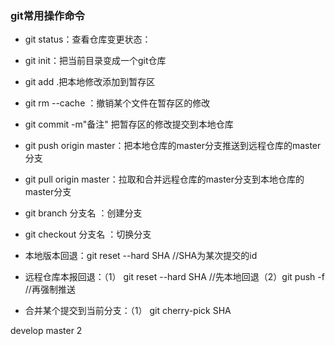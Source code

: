 ### git常用操作命令
* git status：查看仓库变更状态：
* git init：把当前目录变成一个git仓库
* git add .把本地修改添加到暂存区
* git rm --cache <fileUrl>：撤销某个文件在暂存区的修改
* git commit -m"备注"  把暂存区的修改提交到本地仓库
* git push origin master：把本地仓库的master分支推送到远程仓库的master分支
* git pull origin master：拉取和合并远程仓库的master分支到本地仓库的master分支
* git branch 分支名    ：创建分支
* git checkout 分支名    ：切换分支

* 本地版本回退：git reset --hard SHA  //SHA为某次提交的id
* 远程仓库本报回退：（1） git reset --hard SHA //先本地回退（2）git push -f //再强制推送
* 合并某个提交到当前分支：（1） git cherry-pick SHA

develop
master
2
